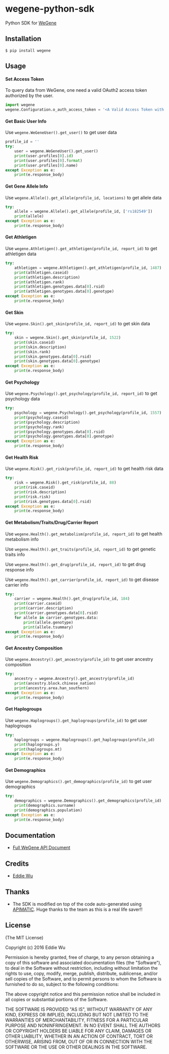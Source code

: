 # wegene-python-sdk

Python SDK for [WeGene](https://www.wegene.com)

## Installation

    $ pip install wegene

## Usage

#### Set Access Token

To query data from WeGene, one need a valid OAuth2 access token authorized by
the user.


```python
import wegene
wegene.Configuration.o_auth_access_token = '<A Valid Access Token with Proper Scope>'
```

#### Get Basic User Info

Use `wegene.WeGeneUser().get_user()` to get user data

```python
profile_id = ''
try:
    user = wegene.WeGeneUser().get_user()
    print(user.profiles[0].id)
    print(user.profiles[0].format)
    print(user.profiles[0].name)
except Exception as e:
    print(e.response_body)
```

#### Get Gene Allele Info

Use `wegene.Allele().get_allele(profile_id, locations)` to get allele data

```python
try:
    allele = wegene.Allele().get_allele(profile_id, ['rs182549'])
    print(allele)
except Exception as e:
    print(e.response_body)
```

#### Get Athletigen

Use `wegene.Athletigen().get_athletigen(profile_id, report_id)` to get athletigen data

```python
try:
    athletigen = wegene.Athletigen().get_athletigen(profile_id, 1487)
    print(athletigen.caseid)
    print(athletigen.description)
    print(athletigen.rank)
    print(athletigen.genotypes.data[0].rsid)
    print(athletigen.genotypes.data[0].genotype)
except Exception as e:
    print(e.response_body)
```

#### Get Skin

Use `wegene.Skin().get_skin(profile_id, report_id)` to get skin data

```python
try:
    skin = wegene.Skin().get_skin(profile_id, 1522)
    print(skin.caseid)
    print(skin.description)
    print(skin.rank)
    print(skin.genotypes.data[0].rsid)
    print(skin.genotypes.data[0].genotype)
except Exception as e:
    print(e.response_body)
```

#### Get Psychology

Use `wegene.Psychology().get_psychology(profile_id, report_id)` to get psychology data

```python
try:
    psychology = wegene.Psychology().get_psychology(profile_id, 1557)
    print(psychology.caseid)
    print(psychology.description)
    print(psychology.rank)
    print(psychology.genotypes.data[0].rsid)
    print(psychology.genotypes.data[0].genotype)
except Exception as e:
    print(e.response_body)
```

#### Get Health Risk

Use `wegene.Risk().get_risk(profile_id, report_id)` to get health risk data

```python
try:
    risk = wegene.Risk().get_risk(profile_id, 88)
    print(risk.caseid)
    print(risk.description)
    print(risk.risk)
    print(risk.genotypes.data[0].rsid)
except Exception as e:
    print(e.response_body)
```

#### Get Metabolism/Traits/Drug/Carrier Report

Use `wegene.Health().get_metabolism(profile_id, report_id)` to get health metabolism info

Use `wegene.Health().get_traits(profile_id, report_id)` to get genetic traits info

Use `wegene.Health().get_drug(profile_id, report_id)` to get drug response info

Use `wegene.Health().get_carrier(profile_id, report_id)` to get disease carrier info

```python
try:
    carrier = wegene.Health().get_drug(profile_id, 184)
    print(carrier.caseid)
    print(carrier.description)
    print(carrier.genotypes.data[0].rsid)
    for allele in carrier.genotypes.data:
        print(allele.genotype)
        print(allele.tsummary)
except Exception as e:
    print(e.response_body)
```

#### Get Ancestry Composition

Use `wegene.Ancestry().get_ancestry(profile_id)` to get user ancestry composition

```python
try:
    ancestry = wegene.Ancestry().get_ancestry(profile_id)
    print(ancestry.block.chinese_nation)
    print(ancestry.area.han_southern)
except Exception as e:
    print(e.response_body)
```

#### Get Haplogroups

Use `wegene.Haplogroups().get_haplogroups(profile_id)` to get user haplogroups

```python
try:
    haplogroups = wegene.Haplogroups().get_haplogroups(profile_id)
    print(haplogroups.y)
    print(haplogroups.mt)
except Exception as e:
    print(e.response_body)
```

#### Get Demographics

Use `wegene.Demographics().get_demographics(profile_id)` to get user demographics

```python
try:
    demographics = wegene.Demographics().get_demographics(profile_id)
    print(demographics.surname)
    print(demographics.population)
except Exception as e:
    print(e.response_body)
```

## Documentation
  - [Full WeGene API Document](https://api.wegene.com/docs/)


## Credits
  - [Eddie Wu](https://xraywu.github.io)

## Thanks
  - The SDK is modified on top of the code auto-generated using [APIMATIC](https://apimatic.io). Huge thanks to the team as this is a real life saver!!

## License

(The MIT License)

Copyright (c) 2016 Eddie Wu

Permission is hereby granted, free of charge, to any person obtaining a copy of this software and associated documentation files (the "Software"), to deal in the Software without restriction, including without limitation the rights to use, copy, modify, merge, publish, distribute, sublicense, and/or sell copies of the Software, and to permit persons to whom the Software is furnished to do so, subject to the following conditions:

The above copyright notice and this permission notice shall be included in all copies or substantial portions of the Software.

THE SOFTWARE IS PROVIDED "AS IS", WITHOUT WARRANTY OF ANY KIND, EXPRESS OR IMPLIED, INCLUDING BUT NOT LIMITED TO THE WARRANTIES OF MERCHANTABILITY, FITNESS FOR A PARTICULAR PURPOSE AND NONINFRINGEMENT. IN NO EVENT SHALL THE AUTHORS OR COPYRIGHT HOLDERS BE LIABLE FOR ANY CLAIM, DAMAGES OR OTHER LIABILITY, WHETHER IN AN ACTION OF CONTRACT, TORT OR OTHERWISE, ARISING FROM, OUT OF OR IN CONNECTION WITH THE SOFTWARE OR THE USE OR OTHER DEALINGS IN THE SOFTWARE.

